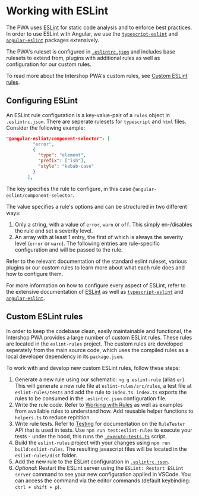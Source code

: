 <!--
kb_guide
kb_pwa
kb_everyone
kb_sync_latest_only
-->

# Working with ESLint

The PWA uses [ESLint](https://eslint.org) for static code analysis and to enforce best practices. In order to use ESLint with Angular, we use the [`typescript-eslint`](https://typescript-eslint.io) and [`angular-eslint`](https://github.com/angular-eslint/angular-eslint) packages extensively.

The PWA's ruleset is configured in [`.eslintrc.json`](../../.eslintrc.json) and includes base rulesets to extend from, plugins with additional rules as well as configuration for our custom rules.

To read more about the Intershop PWA's custom rules, see [Custom ESLint rules](#custom-eslint-rules).

## Configuring ESLint

An ESLint rule configuration is a key-value-pair of a `rules` object in `.eslintrc.json`. There are seperate rulesets for `typescript` and `html` files. Consider the following example:

```json
"@angular-eslint/component-selector": [
          "error",
          {
            "type": "element",
            "prefix": ["ish"],
            "style": "kebab-case"
          }
        ],
```

The key specifies the rule to configure, in this case `@angular-eslint/component-selector`.

The value specifies a rule's options and can be structured in two different ways:

1. Only a string, with a value of `error`, `warn` or `off`. This simply en-/disables the rule and set a severity level.
2. An array with at least 1 entry, the first of which is always the severity level (`error` or `warn`). The following entries are rule-specific configuration and will be passed to the rule.

Refer to the relevant documentation of the standard eslint ruleset, various plugins or our custom rules to learn more about what each rule does and how to configure them.

For more information on how to configure every aspect of ESLint, refer to the extensive documentation of [ESLint](https://eslint.org) as well as [`typescript-eslint`](https://typescript-eslint.io) and [`angular-eslint`](https://github.com/angular-eslint/angular-eslint).

## Custom ESLint rules

In order to keep the codebase clean, easily maintainable and functional, the Intershop PWA provides a large number of custom ESLint rules. These rules are located in the `eslint-rules` project. The custom rules are developed seperately from the main source code, which uses the compiled rules as a local developer dependency in its `package.json`.

To work with and develop new custom ESLint rules, follow these steps:

1. Generate a new rule using our schematic: `ng g eslint-rule` (alias `er`). This will generate a new rule file at `eslint-rules/src/rules`, a test file at `eslint-rules/tests` and add the rule to `index.ts`. `index.ts` exports the rules to be consumed in the `.eslintrc.json` configuration file.
2. Write the rule code. Refer to [Working with Rules](https://eslint.org/docs/developer-guide/working-with-rules) as well as examples from available rules to understand how. Add reusable helper functions to `helpers.ts` to reduce repitition.
3. Write rule tests. Refer to [Testing](https://typescript-eslint.io/docs/development/custom-rules#testing) for documentation on the `RuleTester` API that is used in tests. Use `npm run test:eslint-rules` to execute your tests - under the hood, this runs the [`_execute-tests.ts`](../../eslint-rules/tests/_execute-tests.ts) script.
4. Build the `eslint-rules` project with your changes using `npm run build:eslint-rules`. The resulting javascript files will be located in the `eslint-rules/dist` folder.
5. Add the new rule to the ESLint configuration in [`.eslintrc.json`](../../.eslintrc.json).
6. _Optional_: Restart the ESLint server using the `ESLint: Restart ESLint server` command to see your new configuration applied in VSCode. You can access the command via the editor commands (default keybinding: `ctrl + shift + p`).
